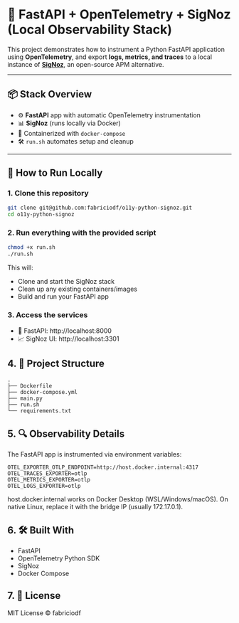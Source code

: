 # 🐍 FastAPI + OpenTelemetry + SigNoz (Local Observability Stack)

This project demonstrates how to instrument a Python FastAPI application using **OpenTelemetry**, and export **logs, metrics, and traces** to a local instance of [**SigNoz**](https://signoz.io/), an open-source APM alternative.

---

## 📦 Stack Overview

- ⚙️ **FastAPI** app with automatic OpenTelemetry instrumentation  
- 📊 **SigNoz** (runs locally via Docker)  
- 🚢 Containerized with `docker-compose`  
- 🛠️ `run.sh` automates setup and cleanup  

---

## 🚀 How to Run Locally

### 1. Clone this repository

```bash
git clone git@github.com:fabriciodf/o11y-python-signoz.git
cd o11y-python-signoz
```


### 2. Run everything with the provided script
```bash
chmod +x run.sh
./run.sh
```

This will:

- Clone and start the SigNoz stack
- Clean up any existing containers/images
- Build and run your FastAPI app

### 3. Access the services
- 📱 FastAPI: http://localhost:8000
- 📈 SigNoz UI: http://localhost:3301



## 4. 📁 Project Structure
```arduino
.
├── Dockerfile
├── docker-compose.yml
├── main.py
├── run.sh
└── requirements.txt
```

## 5. 🔍 Observability Details

The FastAPI app is instrumented via environment variables:

```env
OTEL_EXPORTER_OTLP_ENDPOINT=http://host.docker.internal:4317
OTEL_TRACES_EXPORTER=otlp
OTEL_METRICS_EXPORTER=otlp
OTEL_LOGS_EXPORTER=otlp
```

host.docker.internal works on Docker Desktop (WSL/Windows/macOS).
On native Linux, replace it with the bridge IP (usually 172.17.0.1).


## 6. 🛠️ Built With

- FastAPI
- OpenTelemetry Python SDK
- SigNoz
- Docker Compose

## 7. 📜 License

MIT License © fabriciodf